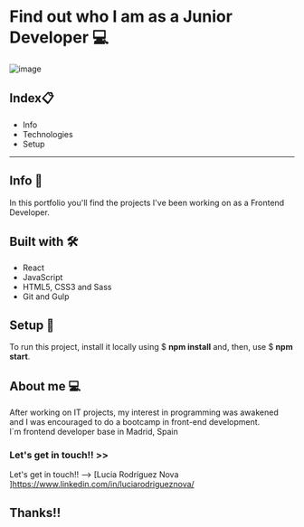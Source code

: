 # Find out who I am as a Junior Developer 💻

![image](https://user-images.githubusercontent.com/81588630/144025693-f62cc51b-f717-4229-87a1-83b8f03aadf2.png)

## Index:clipboard:
* Info
* Technologies
* Setup
---------------------
## Info :page_facing_up:
In this portfolio you'll find the projects I've been working on as a Frontend Developer.

## Built with 🛠️
* React
* JavaScript
* HTML5, CSS3 and Sass
* Git and Gulp

## Setup 🚀
To run this project, install it locally using $ **npm install** and, then, use $ **npm start**.

## About me 💻
After working on IT projects, my interest in programming was awakened and I was encouraged to do a bootcamp in front-end development.<br>
I´m frontend developer base in Madrid, Spain

### Let's get in touch!! >> 
  Let's get in touch!! -->  [Lucia Rodríguez Nova ]https://www.linkedin.com/in/luciarodrigueznova/

## Thanks!!
